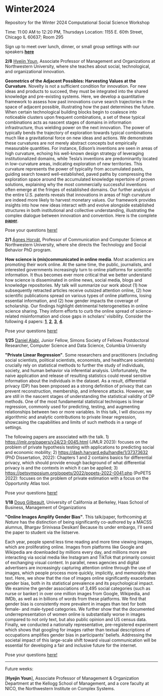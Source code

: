 # Winter2024
Repository for the Winter 2024 Computational Social Science Workshop

Time: 11:00 AM to 12:20 PM, Thursdays
Location: 1155 E. 60th Street, Chicago IL 60637; Room 295

Sign up to meet over lunch, dinner, or small group settings with our speakers [**here**](https://docs.google.com/spreadsheets/d/18tySJ3FJ8zT8Sh8JW6SixkFsZCOMSZOqru8kVEzVQwo/edit?usp=sharing)

**2/8** [Hyejin Youn](https://www.kellogg.northwestern.edu/faculty/directory/youn_hyejin.aspx), Associate Professor of Management and Organizations at Northwestern University, where she teaches about social, technological, and organizational innovation.  

**Geometrics of the Adjacent Possibles: Harvesting Values at the Curvature**. Novelty is not a sufficient condition for innovation. For new ideas and products to succeed, they must be integrated into the shared knowledge and pre-existing systems. Here, we develop a quantitative framework to assess how past innovations curve search trajectories in the space of adjacent possible, illustrating how the past determines the future. When certain technological building blocks begin to coalesce into noticeable clusters upon frequent combinations, a set of these typical combinations acts as nascent stages of domains in information infrastructure, thus wielding power on the next innovation. The power of typically bends the trajectory of exploration towards typical combinations much like a gravitational force on new ideas and actions. We demonstrate these curvatures are not merely abstract concepts but empirically measurable quantities. For instance, Edison’s inventions are seen in areas of high curvature, echoing his well-known design strategy of leveraging institutionalized domains, while Tesla’s inventions are predominantly located in low-curvature areas, indicating exploration of new territories. This curvature represents the power of typicality from accumulated pasts, guiding search toward well-established, paved paths by compressing the exploration space around the accumulated knowledge repertoire of proven solutions, explaining why the most commercially successful inventions often emerge at the fringes of established domains. Our further analysis of the entire U.S. patents reveals that innovations in areas of high curvature are indeed more likely to harvest monetary values. Our framework provides insights into how new ideas interact with and evolve alongside established structures in both institutional and collective understanding, illustrating the complex dialogue between innovation and convention. Here is the complete [**paper**](https://www.dropbox.com/scl/fi/eg423m4ilmht68wh2ojd9/Curvature__the_Power_of_Typicality_on_Novelty-1.pdf?rlkey=s57ui47dfq5tnvumw8geeqbnp&dl=0).

Pose your questions [here!](https://github.com/uchicago-computation-workshop/Winter2024/issues/4)

**2/1** [Ágnes Horvát](https://agneshorvat.soc.northwestern.edu/), Professor of Communication and Computer Science at Northwestern University, where she directs the Technology and Social Behavior PhD program.  

**How science is (mis)communicated in online media**. Most academics are promoting their work online. At the same time, the public, journalists, and interested governments increasingly turn to online platforms for scientific information. It thus becomes ever more critical that we better understand how science is disseminated in online news, social media, blogs and knowledge repositories. My talk will summarize our work about (1) how subsequently retracted articles receive outsized attention online, (2) how scientific publications spread on various types of online platforms, losing essential information, and (2) how gender impacts the coverage of scholarship. Our findings highlight detrimental heterogeneities in online science sharing. They inform efforts to curb the online spread of science-related misinformation and close gaps in scholars’ visibility. Consider the following 4 papers: [**1**](https://www.pnas.org/doi/10.1073/pnas.2119086119), [**2**](https://ojs.aaai.org/index.php/ICWSM/article/view/22153/21932), [**3**](https://www.pnas.org/doi/10.1073/pnas.2102945118), [**4**](https://arxiv.org/abs/2206.05330).

Pose your questions [here!](https://github.com/uchicago-computation-workshop/Winter2024/issues/3)

**1/25** [Daniel Alabi](https://alabidan.me/), Junior Fellow, Simons Society of Fellows
Postdoctoral Researcher, Computer Science and Data Science, Columbia University

**"Private Linear Regression"**. Some researchers and practitioners (including social scientists, political scientists, economists, and healthcare scientists) crucially rely on statistical methods to further the study of individuals, society, and human behavior via inferential analysis. Unfortunately, the naive application and release of resulting statistics could reveal sensitive information about the individuals in the dataset. As a result, differential privacy (DP) has been proposed as a strong definition of privacy that can prevent reconstruction, membership, and inference attacks. However, we are still in the nascent stages of understanding the statistical validity of DP methods. One of the most fundamental statistical techniques is linear regression, commonly used for predicting, testing, and augmenting relationships between two or more variables. In this talk, I will discuss my algorithmic and analytic contributions to private linear regression, showcasing the capabilities and limits of such methods in a range of settings.

The following papers are associated with the talk. 1) https://jmlr.org/papers/v24/23-0045.html (JMLR 2023): focuses on the problem of private hypothesis testing with applications to predicting social and economic mobility; 2) https://dash.harvard.edu/handle/1/37373632 (PhD Dissertation, 2022): Chapters 1 and 2 contains basics for differential privacy, which should provide enough background of what differential privacy is and the contexts in which it can be applied; 3) https://petsymposium.org/popets/2022/popets-2022-0041.php (PoPETS 2022): focuses on the problem of private estimation with a focus on the Opportunity Atlas tool.

Pose your questions [here!](https://github.com/uchicago-computation-workshop/Winter2024/issues/2)

**1/18** [Doug Gilbeault](https://haas.berkeley.edu/faculty/douglas-guilbeault/), University of California at Berkeley, Haas School of Business, Management of Organizations

**"Online Images Amplify Gender Bias"**. This talk/paper, forthcoming at _Nature_ has the distinction of being significantly co-authored by a MACSS alumnus, Bhargav Srinivasa Desikan! Because its under embargo, I'll send the paper to student via the listserve. 

Each year, people spend less time reading and more time viewing images, which are proliferating online. Images from platforms like Google and Wikipedia are downloaded by millions every day, and millions more are interacting via social media like Instagram and TikTok that primarily consist of exchanging visual content. In parallel, news agencies and digital advertisers are increasingly capturing attention online through the use of images, which people process more quickly, implicitly, and memorably than text. Here, we show that the rise of images online significantly exacerbates gender bias, both in its statistical prevalence and its psychological impact. We examine the gender associations of 3,495 social categories (such as nurse or banker) in over one million images from Google, Wikipedia, and IMDb, as well as in billions of words from these platforms. We find that gender bias is consistently more prevalent in images than text for both female- and male-typed categories. We further show that the documented underrepresentation of women online is substantially worse in images compared to not only text, but also public opinion and US census data. Finally, we conducted a nationally representative, pre-registered experiment which shows that googling for images rather than textual descriptions of occupations amplifies gender bias in participants’ beliefs. Addressing the societal impact of this large-scale shift toward visual communication will be essential for developing a fair and inclusive future for the internet.

Pose your questions [here!](https://github.com/uchicago-computation-workshop/Winter2024/issues/1)

__________________________________________________________________________________________________________________________

Future weeks:

[**Hyejin Youn**], Associate Professor of Management & Organization Department at the Kellogg School of Management, and a core faculty at NICO, the Northwestern Institute on Complex Systems.


